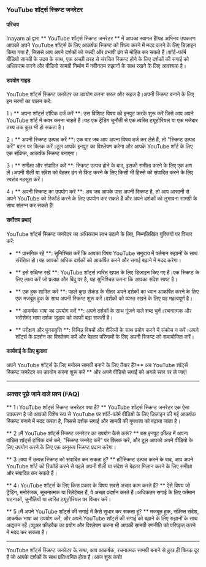 ### YouTube शॉर्ट्स स्क्रिप्ट जनरेटर

#### परिचय
Inayam ai द्वारा ** YouTube शॉर्ट्स स्क्रिप्ट जनरेटर ** में आपका स्वागत है!यह अभिनव उपकरण आपको अपने YouTube शॉर्ट्स के लिए आकर्षक स्क्रिप्ट को शिल्प करने में मदद करने के लिए डिज़ाइन किया गया है, जिससे आप अपने दर्शकों को जल्दी और प्रभावी ढंग से मोहित कर सकते हैं।शॉर्ट-फॉर्म वीडियो सामग्री के उदय के साथ, एक अच्छी तरह से संरचित स्क्रिप्ट होने के लिए दर्शकों की सगाई को अधिकतम करने और वीडियो सामग्री निर्माण में नवीनतम रुझानों के साथ रखने के लिए आवश्यक है।

#### उपयोग गाइड
YouTube शॉर्ट्स स्क्रिप्ट जनरेटर का उपयोग करना सरल और सहज है।अपनी स्क्रिप्ट बनाने के लिए इन चरणों का पालन करें:

1। ** अपना शॉर्ट्स टॉपिक दर्ज करें **: उस विशिष्ट विषय को इनपुट करके शुरू करें जिसे आप अपने YouTube शॉर्ट में कवर करना चाहते हैं।यह एक ट्रेंडिंग चुनौती से एक त्वरित ट्यूटोरियल या एक मजेदार तथ्य तक कुछ भी हो सकता है।

2। ** अपनी स्क्रिप्ट उत्पन्न करें **: एक बार जब आप अपना विषय दर्ज कर लेते हैं, तो "स्क्रिप्ट उत्पन्न करें" बटन पर क्लिक करें।टूल आपके इनपुट का विश्लेषण करेगा और आपके YouTube शॉर्ट के लिए एक संक्षिप्त, आकर्षक स्क्रिप्ट बनाएगा।

3। ** समीक्षा और संपादित करें **: स्क्रिप्ट उत्पन्न होने के बाद, इसकी समीक्षा करने के लिए एक क्षण लें।अपनी शैली या संदेश को बेहतर ढंग से फिट करने के लिए किसी भी हिस्से को संपादित करने के लिए स्वतंत्र महसूस करें।

4। ** अपनी स्क्रिप्ट का उपयोग करें **: अब जब आपके पास अपनी स्क्रिप्ट है, तो आप आसानी से अपने YouTube को रिकॉर्ड करने के लिए उपयोग कर सकते हैं और अपने दर्शकों को लुभावना सामग्री के साथ संलग्न कर सकते हैं!

#### सर्वोत्तम प्रथाएं
YouTube शॉर्ट्स स्क्रिप्ट जनरेटर का अधिकतम लाभ उठाने के लिए, निम्नलिखित युक्तियों पर विचार करें:

- ** प्रासंगिक रहें **: सुनिश्चित करें कि आपका विषय YouTube समुदाय में वर्तमान रुझानों के साथ संरेखित हो।यह आपको अधिक दर्शकों को आकर्षित करने और सगाई बढ़ाने में मदद करेगा।

- ** इसे संक्षिप्त रखें **: YouTube शॉर्ट्स त्वरित खपत के लिए डिज़ाइन किए गए हैं।एक स्क्रिप्ट के लिए लक्ष्य करें जो प्रत्यक्ष और बिंदु पर है, यह सुनिश्चित करना कि आपका संदेश स्पष्ट है।

- ** एक हुक शामिल करें **: पहले कुछ सेकंड के भीतर अपने दर्शकों का ध्यान आकर्षित करने के लिए एक मजबूत हुक के साथ अपनी स्क्रिप्ट शुरू करें।दर्शकों को व्यस्त रखने के लिए यह महत्वपूर्ण है।

- ** आकर्षक भाषा का उपयोग करें **: अपने दर्शकों के साथ गूंजने वाले शब्द चुनें।रचनात्मक और भरोसेमंद भाषा दर्शक जुड़ाव को काफी बढ़ा सकती है।

- ** परीक्षण और पुनरावृत्ति **: विभिन्न विषयों और शैलियों के साथ प्रयोग करने में संकोच न करें।अपने शॉर्ट्स के प्रदर्शन का विश्लेषण करें और बेहतर परिणामों के लिए अपनी स्क्रिप्ट को समायोजित करें।

#### कार्यवाई के लिए बुलावा
अपने YouTube शॉर्ट्स के लिए मनोरम सामग्री बनाने के लिए तैयार हैं?** अब YouTube शॉर्ट्स स्क्रिप्ट जनरेटर का उपयोग करना शुरू करें ** और अपने वीडियो सगाई को अगले स्तर पर ले जाएं!

---

### अक्सर पूछे जाने वाले प्रश्न (FAQ)

** 1।YouTube शॉर्ट्स स्क्रिप्ट जनरेटर क्या है? **
YouTube शॉर्ट्स स्क्रिप्ट जनरेटर एक ऐसा उपकरण है जो आपको विशेष रूप से YouTube पर शॉर्ट-फॉर्म वीडियो के लिए डिज़ाइन की गई आकर्षक स्क्रिप्ट बनाने में मदद करता है, जिससे दर्शक सगाई और सामग्री की गुणवत्ता को बढ़ाया जाता है।

** 2।मैं YouTube शॉर्ट्स स्क्रिप्ट जनरेटर का उपयोग कैसे करूं? **
बस इनपुट फ़ील्ड में अपना वांछित शॉर्ट्स टॉपिक दर्ज करें, "स्क्रिप्ट जनरेट करें" पर क्लिक करें, और टूल आपको अपने वीडियो के लिए उपयोग करने के लिए एक अनुरूप स्क्रिप्ट प्रदान करेगा।

** 3।क्या मैं उत्पन्न स्क्रिप्ट को संपादित कर सकता हूं? **
हाँ!स्क्रिप्ट उत्पन्न करने के बाद, आप अपने YouTube शॉर्ट को रिकॉर्ड करने से पहले अपनी शैली या संदेश से बेहतर मिलान करने के लिए समीक्षा और संपादित कर सकते हैं।

** 4।YouTube शॉर्ट्स के लिए किस प्रकार के विषय सबसे अच्छा काम करते हैं? **
ऐसे विषय जो ट्रेंडिंग, मनोरंजक, सूचनात्मक या रिलेटेबल हैं, वे अच्छा प्रदर्शन करते हैं।अधिकतम सगाई के लिए वर्तमान घटनाओं, चुनौतियों या त्वरित ट्यूटोरियल पर विचार करें।

** 5।मैं अपने YouTube शॉर्ट्स की सगाई में कैसे सुधार कर सकता हूं? **
मजबूत हुक, संक्षिप्त संदेश, आकर्षक भाषा का उपयोग करें, और अपने YouTube शॉर्ट्स की सगाई को बढ़ाने के लिए रुझानों के साथ अद्यतन रहें।व्यूअर फीडबैक का प्रयोग और विश्लेषण करना भी आपकी सामग्री रणनीति को परिष्कृत करने में मदद कर सकता है।

---

YouTube शॉर्ट्स स्क्रिप्ट जनरेटर के साथ, आप आकर्षक, रचनात्मक सामग्री बनाने से कुछ ही क्लिक दूर हैं जो आपके दर्शकों के साथ प्रतिध्वनित होता है।आज शुरू करो!